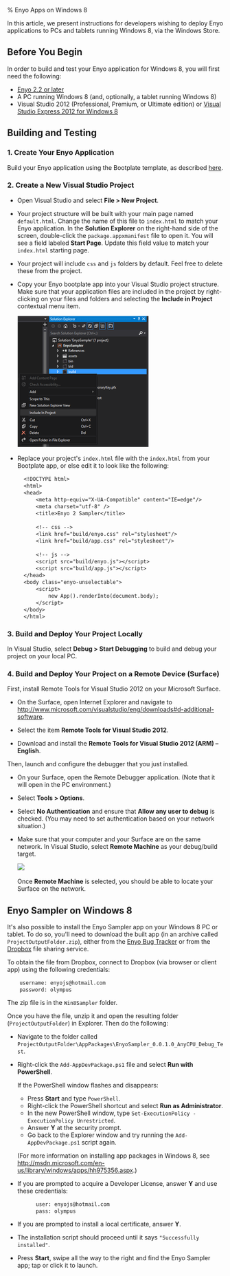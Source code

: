 % Enyo Apps on Windows 8

In this article, we present instructions for developers wishing to deploy Enyo
applications to PCs and tablets running Windows 8, via the Windows Store.

## Before You Begin

In order to build and test your Enyo application for Windows 8, you will first
need the following:

* [Enyo 2.2 or later](https://github.com/enyojs/enyo/wiki/Bootplate)
* A PC running Windows 8 (and, optionally, a tablet running Windows 8)
* Visual Studio 2012 (Professional, Premium, or Ultimate edition) or
    [Visual Studio Express 2012 for Windows 8](http://www.microsoft.com/visualstudio/eng/products/visual-studio-express-for-windows-8)

## Building and Testing

### 1. Create Your Enyo Application

Build your Enyo application using the Bootplate template, as described
[here](https://github.com/enyojs/enyo/wiki/Bootplate).

### 2. Create a New Visual Studio Project

* Open Visual Studio and select **File > New Project**.

* Your project structure will be built with your main page named `default.html`.
    Change the name of this file to `index.html` to match your Enyo application.
    In the **Solution Explorer** on the right-hand side of the screen,
    double-click the `package.appxmanifest` file to open it.  You will see a
    field labeled **Start Page**.  Update this field value to match your
    `index.html` starting page.

* Your project will include `css` and `js` folders by default.  Feel free to
    delete these from the project.

* Copy your Enyo bootplate app into your Visual Studio project structure.  Make
    sure that your application files are included in the project by
    right-clicking on your files and folders and selecting the **Include in
    Project** contextual menu item.

    ![](../assets/enyo-apps-on-windows-8-a.png)

* Replace your project's `index.html` file with the `index.html` from your
    Bootplate app, or else edit it to look like the following:

        <!DOCTYPE html>
        <html>
        <head>
            <meta http-equiv="X-UA-Compatible" content="IE=edge"/>
            <meta charset="utf-8" />
            <title>Enyo 2 Sampler</title>

            <!-- css -->
            <link href="build/enyo.css" rel="stylesheet"/>
            <link href="build/app.css" rel="stylesheet"/>

            <!-- js -->
            <script src="build/enyo.js"></script>
            <script src="build/app.js"></script>
        </head>
        <body class="enyo-unselectable">
            <script>
                new App().renderInto(document.body);
            </script>
        </body>
        </html>

### 3. Build and Deploy Your Project Locally

In Visual Studio, select **Debug > Start Debugging** to build and debug your
project on your local PC.

### 4. Build and Deploy Your Project on a Remote Device (Surface)

First, install Remote Tools for Visual Studio 2012 on your Microsoft Surface.

* On the Surface, open Internet Explorer and navigate to
    <http://www.microsoft.com/visualstudio/eng/downloads#d-additional-software>.

* Select the item **Remote Tools for Visual Studio 2012**.

*  Download and install the **Remote Tools for Visual Studio 2012 (ARM) – English**.

Then, launch and configure the debugger that you just installed.

* On your Surface, open the Remote Debugger application.  (Note that it will
    open in the PC environment.)

* Select **Tools > Options**.

* Select **No Authentication** and ensure that **Allow any user to debug** is
    checked.  (You may need to set authentication based on your network
    situation.)

* Make sure that your computer and your Surface are on the same network. In
    Visual Studio, select **Remote Machine** as your debug/build target.

    ![](http://github.com/enyojs/enyo/wiki/assets/enyo-apps-on-windows-8-b.png)

    Once **Remote Machine** is selected, you should be able to locate your
    Surface on the network.

## Enyo Sampler on Windows 8

It's also possible to install the Enyo Sampler app on your Windows 8 PC or
tablet.  To do so, you'll need to download the built app (in an archive called
`ProjectOutputFolder.zip`), either from the
[Enyo Bug Tracker](https://enyojs.atlassian.net/browse/ENYO-1899) or from the
[Dropbox](www.dropbox.com) file sharing service.

To obtain the file from Dropbox, connect to Dropbox (via browser or client app)
using the following credentials:

        username: enyojs@hotmail.com
        password: olympus

The zip file is in the `Win8Sampler` folder.

Once you have the file, unzip it and open the resulting folder
(`ProjectOutputFolder`) in Explorer.  Then do the following:

* Navigate to the folder called `ProjectOutputFolder\AppPackages\EnyoSampler_0.0.1.0_AnyCPU_Debug_Test`.

* Right-click the `Add-AppDevPackage.ps1` file and select **Run with PowerShell**.

    If the PowerShell window flashes and disappears:

    - Press **Start** and type `PowerShell`.
    - Right-click the PowerShell shortcut and select **Run as Administrator**.
    - In the new PowerShell window, type `Set-ExecutionPolicy -ExecutionPolicy Unrestricted`.
    - Answer **Y** at the security prompt.
    - Go back to the Explorer window and try running the `Add-AppDevPackage.ps1`
        script again.

    (For more information on installing app packages in Windows 8, see
    <http://msdn.microsoft.com/en-us/library/windows/apps/hh975356.aspx>.)

* If you are prompted to acquire a Developer License, answer **Y** and use these credentials:

            user: enyojs@hotmail.com
            pass: olympus

* If you are prompted to install a local certificate, answer **Y**.

* The installation script should proceed until it says `"Successfully installed"`.

* Press **Start**, swipe all the way to the right and find the Enyo Sampler app;
    tap or click it to launch.
